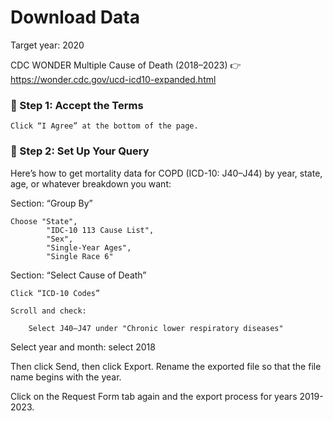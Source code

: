 # Download Data

Target year: 2020

CDC WONDER Multiple Cause of Death (2018–2023)
👉 https://wonder.cdc.gov/ucd-icd10-expanded.html

### 🧪 Step 1: Accept the Terms

    Click “I Agree” at the bottom of the page.

### 🧰 Step 2: Set Up Your Query

Here’s how to get mortality data for COPD (ICD-10: J40–J44) by year, state, age, or whatever breakdown you want:

Section: “Group By”

    Choose "State",
            "IDC-10 113 Cause List",
            "Sex",
            "Single-Year Ages",
            "Single Race 6"


Section: “Select Cause of Death”

    Click “ICD-10 Codes”

    Scroll and check:

        Select J40–J47 under "Chronic lower respiratory diseases"


Select year and month:
    select 2018

Then click Send, then click Export.
Rename the exported file so that the file name begins with the year.

Click on the Request Form tab again and the export process for years 2019-2023.

